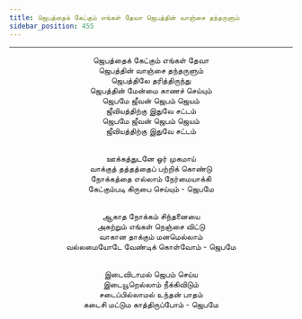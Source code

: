 ```yaml
---
title: ஜெபத்தைக் கேட்கும் எங்கள் தேவா ஜெபத்தின் வாஞ்சை தந்தருளும்
sidebar_position: 455
---
```


---
<center>
ஜெபத்தைக் கேட்கும் எங்கள் தேவா<br/>
ஜெபத்தின் வாஞ்சை தந்தருளும்<br/>
ஜெபத்திலே தரித்திருந்து<br/>
ஜெபத்தின் மேன்மை காணச் செய்யும்<br/>
ஜெபமே ஜீவன் ஜெபம் ஜெயம்<br/>
ஜீவியத்திற்கு இதுவே சட்டம்<br/>
ஜெபமே ஜீவன் ஜெபம் ஜெயம்<br/>
ஜீவியத்திற்கு இதுவே சட்டம்<br/><br/>

ஊக்கத்துடனே ஓர் முகமாய்<br/>
வாக்குத் தத்தத்தைப் பற்றிக் கொண்டு<br/>
நோக்கத்தை எல்லாம் நேர்மையாக்கி<br/>
கேட்கும்படி கிருபை செய்யும்        - ஜெபமே<br/><br/>

ஆகாத நோக்கம் சிந்தனையை<br/>
அகற்றும் எங்கள் நெஞ்சை விட்டு<br/>
வாகான தாக்கும் மனமெல்லாம்<br/>
வல்லமையோடே வேண்டிக் கொள்வோம்    - ஜெபமே<br/><br/>

இடைவிடாமல் ஜெபம் செய்ய<br/>
இடையூறெல்லாம் நீக்கிவிடும்<br/>
சடைப்பில்லாமல் உந்தன் பாதம்<br/>
கடைசி மட்டும காத்திருப்போம்        - ஜெபமே
</center>